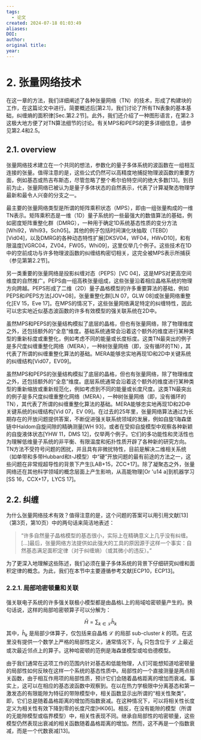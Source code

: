 ```yaml
---
tags:
  - 论文
created: 2024-07-18 01:03:49
aliases: 
DOI: 
author: 
original title: 
year:
---
```

# 2. 张量网络技术

在这一章的方法，我们详细阐述了各种张量网络（TN）的技术，形成了构建块的工作，在这篇论文中进行。简要概述后[第2.1]，我们讨论了所有TN表象的基本基础，纠缠熵的面积律[Sec.第2.2节]。此外，我们还介绍了一种图形语言，在第2.3这极大地方便了对TN算法细节的讨论。有关MPS和iPEPS的更多详细信息，请参见第2.4和2.5。

## 2.1. overview
张量网络技术建立在一个共同的想法，参数化的量子多体系统的波函数在一组相互连接的张量。值得注意的是，这些公式仍然可以高精度地捕捉物理波函数的重要方面，例如基态或热吉布斯态，尽管忽略了整个希尔伯特空间的绝大多数[13]。到目前为止，张量网络已被认为是量子多体状态的自然表示，代表了计算凝聚态物理学最新和最令人兴奋的分支之一。

最主要的张量网络类型是所谓的矩阵乘积状态（MPS），即由一组张量构成的一维TN表示。矩阵乘积态是一维（1D）量子系统的一些最强大的数值算法的基础，例如密度矩阵重整化群（DMRG），一种用于确定1D系统基态性质的变分方法[Whi92，Whi93，Sch05]。其他的例子包括时间演化块抽取（TEBD）[Vid04]，以及DMRG的各种动态特性扩展[DKSV04，WF04，HWvD10]，和有限温度[VGRC04，ZV04，FW05，Whi09]，这里仅举几个例子。这些技术在1D中的空前成功与许多物理波函数的纠缠结构密切相关，这完全被MPS表示所捕获（参见第第2.2节]。

另一类重要的张量网络是投影纠缠对态（PEPS）[VC 04]，这是MPS对更高空间维度的自然推广。PEPS由一组高秩张量组成，这些张量沿着相应晶格系统的物理方向跨越。PEPS形成了二维（2D）量子晶格模型的许多重要算法的基础，例如PEPS和iPEPS方法[JOV+08]，张量重整化群[LN 07，GLW 08]或张量网络重整化[EV 15，Eve 17]。在MPS的情况下，这些张量网络满足特定的纠缠特性，因此可以忠实地近似基态波函数的许多有效模型的强关联系统在2D中。

虽然MPS和PEPS的张量结构模拟了底层的晶格，但也有张量网络，除了物理维度之外，还包括额外的“全息”维度。基础系统通常会沿着这个额外的维度进行某种类型的重新标度或重整化，例如考虑不同的能量或长度标度。这类TN最突出的例子是多尺度纠缠重整化网络（MERA），一种树张量网络（即，没有循环的TN），其代表了所谓的纠缠重整化算法的基础。MERA能够忠实地再现1D和2D中关键系统的纠缠结构[Vid07，EV09]。

虽然MPS和PEPS的张量结构模拟了底层的晶格，但也有张量网络，除了物理维度之外，还包括额外的“全息”维度。底层系统通常会沿着这个额外的维度进行某种类型的重新缩放或重新规范化，例如考虑到不同的能量或长度尺度。这类TN最突出的例子是多尺度纠缠重整化网络（MERA），一种树张量网络（即，没有循环的TN），其代表了所谓的纠缠重整化算法的基础。MERA能够忠实地再现1D和2D中关键系统的纠缠结构[Vid 07，EV 09]。在过去的25年里，张量网络算法通过为长期存在的开放问题提供答案，不断促进强关联系统领域的发展，例如自旋1海森堡链中Haldom自旋间隙的精确测量[WH 93]，或者在受抑自旋模型中观察各种新颖的自旋液体状态[YHW 11，DMS 12]，仅举两个例子。它们的多功能性和灵活性也为理解低维量子系统的非平衡、有限温度和拓扑性质开辟了各种新的研究方向。TN方法不受符号问题的困扰，并且具有非微扰特性，目前是解决二维相关系统（如单带和多带Hubbard和t-J模型）中“硬”开放问题的最有前途的方法之一，这些问题在非常规超导性的背景下产生[LAB+15，ZCC+17]。除了凝聚态之外，张量网络还在其他科学领域的概念层面上产生影响，从高能物理[Or 'u14 a]到机器学习[SS 16，CCX+17，LYCS 17]。

## 2.2. 纠缠

为什么张量网络技术有效？值得注意的是，这个问题的答案可以用引用文献[13]（第3页，第10页）中的两句话来简洁地表述：

> “许多自然量子晶格模型的基态很小，实际上在精确意义上几乎没有纠缠。[...]最后，张量网络方法提供如此强大的工具的原因源于这样一个事实：自然基态满足面积定律（对于纠缠熵）（或其微小的违反）。”

为了更深入地理解这些陈述，我们必须在量子多体系统的背景下仔细研究纠缠和面积定律的概念。为此，我们在本节中主要遵循参考文献[ECP10，ECP13]。

### 2.2.1. 局部哈密顿量和关联

强关联电子系统的许多强关联极小模型都是由晶格L上的局域哈密顿量产生的。换句话说，这样的局部哈密顿算子可以分解为：

$$
\hat{H} = \sum_{k \in \mathcal{L}} \hat{h}_k
$$
其中，$\hat{h}_k$ 是局部少体算子，仅包括来自晶格 $\mathcal{L}$ 的局部 sub-cluster $k$ 的项。在这里没有提供一个数学上严格的局部性定义，通常情况下，$\hat{h}_k$ 只包含位于 $\mathcal{L}$ 上最近或次最近邻点上的算子。这种哈密顿的范例是海森堡模型或哈伯德模型。

由于我们通常在这项工作的范围内针对基态和低能物理，人们可能想知道哈密顿量的局部性如何反映在这样一个系统的基态性质中。局部性的一个直接测量是两点相关函数，由于相互作用项的局部性质，预计它们会随着晶格距离的增加而衰减。事实上，这可以在相应的基态波函数中观察到。在以在热力学极限中分离基态和第一激发态的有限能隙为特征的带隙模型中，相关函数显示出所谓的“相关性聚类”，即，它们总是随着晶格距离的增加而指数衰减。在这种情况下，可以将相关性长度定义为相关性有效下降到零的长度尺度[HK06]。相反，在没有能隙的模型（所谓的无能隙模型或临界模型）中，相关性表现不同。继承自局部性的哈密顿量，这些模型仍然表现出衰减的相关函数随着晶格距离的增加。然而，这不再是一个指数衰减，而是一个代数衰减[13]。

